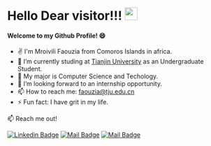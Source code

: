# Hello Dear visitor!!! <img src="https://media.giphy.com/media/hvRJCLFzcasrR4ia7z/giphy.gif" width="29px">
#### Welcome to my Github Profile! 😄
- ✌️ I'm Mroivili Faouzia from Comoros Islands in africa.
- 🔭 I’m currently studing at [Tianjin University](http://www.tju.edu.cn/english/index.htm) as an Undergraduate Student.
- 🌱 My major is Computer Science and Techology.
- 🤔 I’m looking forward to an internship opportunity.
- 📫 How to reach me: faouzia@tju.edu.cn
- ⚡ Fun fact: I have grit in my life.

:mailbox: Reach me out!

[![Linkedin Badge](https://img.shields.io/badge/-Mfaouzia-0e76a8?style=flat&labelColor=0e76a8&logo=linkedin&logoColor=white)](https://www.linkedin.com/in/mroivili-faouzia-43ab56164/) [![Mail Badge](https://img.shields.io/badge/-@faou_fahad-e84393?style=flat&labelColor=e84393&logo=instagram&logoColor=white)](https://www.instagram.com/faou_fahad/) [![Mail Badge](https://img.shields.io/badge/-Mroivili_Faouzia-c0392b?style=flat&labelColor=c0392b&logo=gmail&logoColor=white)](mailto:saidalifaou@gmail.com)
